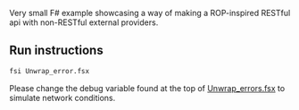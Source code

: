 Very small F# example showcasing a way of making a ROP-inspired RESTful api with non-RESTful external providers.

## Run instructions

```bash
fsi Unwrap_error.fsx
```

Please change the debug variable found at the top of [Unwrap\_errors.fsx](Unwrap_error.fsx) to simulate
network conditions.
